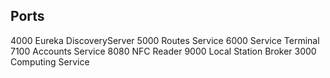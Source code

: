 ## Ports

4000 Eureka DiscoveryServer
5000 Routes Service
6000 Service Terminal
7100 Accounts Service
8080 NFC Reader
9000 Local Station Broker
3000 Computing Service
